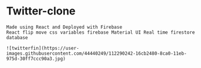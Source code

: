 # Twitter-clone
    Made using React and Deployed with Firebase
    React flip move css variables firebase Material UI Real time firestore database
    
    ![twitterfin](https://user-images.githubusercontent.com/44440249/112290242-16cb2480-8ca0-11eb-975d-30ff7ccc90a3.jpg)


